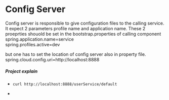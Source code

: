 <h1>Config Server</h1>

Config server is responsible to give configuration files to the calling service.
It expect 2 parameters  profile name and application name.
These 2 proeprties shouold be set in the bootstrap.properties of calling component <br>
spring.application.name=service<br>
spring.profiles.active=dev<br>

but one has to set the location of config server also in property file.<br>
spring.cloud.config.uri=http://localhost:8888


##### Project explain

+ `curl http://localhost:8888/userService/default`

+ 